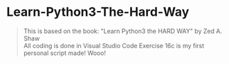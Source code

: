 # Learn-Python3-The-Hard-Way
> This is based on the book: "Learn Python3 the HARD WAY" by Zed A. Shaw <br />
> All coding is done in Visual Studio Code
> Exercise 16c is my first personal script made! Wooo!